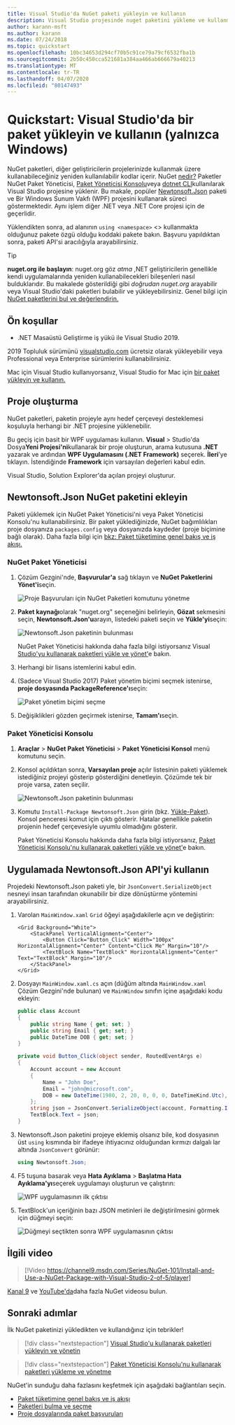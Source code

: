 ```yaml
---
title: Visual Studio'da NuGet paketi yükleyin ve kullanın
description: Visual Studio projesinde nuget paketini yükleme ve kullanma süreci hakkında bir iz geçidi öğreticisi.
author: karann-msft
ms.author: karann
ms.date: 07/24/2018
ms.topic: quickstart
ms.openlocfilehash: 10bc34653d294cf70b5c91ce79a79cf6532fba1b
ms.sourcegitcommit: 2b50c450cca521681a384aa466ab666679a40213
ms.translationtype: MT
ms.contentlocale: tr-TR
ms.lasthandoff: 04/07/2020
ms.locfileid: "80147493"
---
```

# <a name="quickstart-install-and-use-a-package-in-visual-studio-windows-only"></a>Quickstart: Visual Studio'da bir paket yükleyin ve kullanın (yalnızca Windows)

NuGet paketleri, diğer geliştiricilerin projelerinizde kullanmak üzere kullanabileceğiniz yeniden kullanılabilir kodlar içerir. NuGet [nedir?](../What-is-NuGet.md) Paketler NuGet Paket Yöneticisi, [Paket Yöneticisi Konsolu](../consume-packages/install-use-packages-powershell)veya [dotnet CLI](install-and-use-a-package-using-the-dotnet-cli.md)kullanılarak Visual Studio projesine yüklenir. Bu makale, popüler [Newtonsoft.Json](https://www.nuget.org/packages/Newtonsoft.Json/) paketi ve Bir Windows Sunum Vakfı (WPF) projesini kullanarak süreci göstermektedir. Aynı işlem diğer .NET veya .NET Core projesi için de geçerlidir.

Yüklendikten sonra, ad alanının `using <namespace>` \<\> kullanmakta olduğunuz pakete özgü olduğu koddaki pakete bakın. Başvuru yapıldıktan sonra, paketi API'si aracılığıyla arayabilirsiniz.

> [!Tip]
> **nuget.org ile başlayın**: nuget.org göz *atma* ,NET geliştiricilerin genellikle kendi uygulamalarında yeniden kullanabilecekleri bileşenleri nasıl bulduklarıdır. Bu makalede gösterildiği gibi *doğrudan nuget.org* arayabilir veya Visual Studio'daki paketleri bulabilir ve yükleyebilirsiniz. Genel bilgi için [NuGet paketlerini bul ve değerlendirin.](../consume-packages/finding-and-choosing-packages.md)

## <a name="prerequisites"></a>Ön koşullar

- .NET Masaüstü Geliştirme iş yükü ile Visual Studio 2019.

2019 Topluluk sürümünü [visualstudio.com](https://www.visualstudio.com/) ücretsiz olarak yükleyebilir veya Professional veya Enterprise sürümlerini kullanabilirsiniz.

Mac için Visual Studio kullanıyorsanız, Visual Studio for Mac için [bir paket yükleyin ve kullanın.](install-and-use-a-package-in-visual-studio-mac.md)

## <a name="create-a-project"></a>Proje oluşturma

NuGet paketleri, paketin projeyle aynı hedef çerçeveyi desteklemesi koşuluyla herhangi bir .NET projesine yüklenebilir.

Bu geçiş için basit bir WPF uygulaması kullanın. **Visual** > Studio'da Dosya**Yeni Projesi'ni**kullanarak bir proje oluşturun, arama kutusuna **.NET** yazarak ve ardından **WPF Uygulamasını (.NET Framework)** seçerek. **İleri**’ye tıklayın. İstendiğinde **Framework** için varsayılan değerleri kabul edin.

Visual Studio, Solution Explorer'da açılan projeyi oluşturur.

## <a name="add-the-newtonsoftjson-nuget-package"></a>Newtonsoft.Json NuGet paketini ekleyin

Paketi yüklemek için NuGet Paket Yöneticisi'ni veya Paket Yöneticisi Konsolu'nu kullanabilirsiniz. Bir paket yüklediğinizde, NuGet bağımlılıkları proje dosyanıza `packages.config` veya dosyanızda kaydeder (proje biçimine bağlı olarak). Daha fazla bilgi için [bkz: Paket tüketimine genel bakış ve iş akışı.](../consume-packages/Overview-and-Workflow.md)

### <a name="nuget-package-manager"></a>NuGet Paket Yöneticisi

1. Çözüm Gezgini'nde, **Başvurular'a** sağ tıklayın ve **NuGet Paketlerini Yönet'i**seçin.

    ![Proje Başvuruları için NuGet Paketleri komutunu yönetme](media/QS_Use-02-ManageNuGetPackages.png)

1. **Paket kaynağı**olarak "nuget.org" seçeneğini belirleyin, **Gözat** sekmesini seçin, **Newtonsoft.Json'u**arayın, listedeki paketi seçin ve **Yükle'yi**seçin:

    ![Newtonsoft.Json paketinin bulunması](media/QS_Use-03-NewtonsoftJson.png)

    NuGet Paket Yöneticisi hakkında daha fazla bilgi istiyorsanız Visual [Studio'yu kullanarak paketleri yükle ve yönet'](../consume-packages/install-use-packages-visual-studio.md)e bakın.

1. Herhangi bir lisans istemlerini kabul edin.

1. (Sadece Visual Studio 2017) Paket yönetim biçimi seçmek istenirse, **proje dosyasında PackageReference'ı**seçin:

    ![Paket yönetim biçimi seçme](media/QS_Use-03b-SelectFormat.png)

1. Değişiklikleri gözden geçirmek istenirse, **Tamam'ı**seçin.

### <a name="package-manager-console"></a>Paket Yöneticisi Konsolu

1. **Araçlar** > **NuGet Paket Yöneticisi** > **Paket Yöneticisi Konsol** menü komutunu seçin.

1. Konsol açıldıktan sonra, **Varsayılan proje** açılır listesinin paketi yüklemek istediğiniz projeyi gösterip gösterdiğini denetleyin. Çözümde tek bir proje varsa, zaten seçilir.

    ![Newtonsoft.Json paketinin bulunması](media/QS_Use-08-Console1.png)

1. Komutu `Install-Package Newtonsoft.Json` girin (bkz. [Yükle-Paket](../reference/ps-reference/ps-ref-install-package.md)). Konsol penceresi komut için çıktı gösterir. Hatalar genellikle paketin projenin hedef çerçevesiyle uyumlu olmadığını gösterir.

   Paket Yöneticisi Konsolu hakkında daha fazla bilgi istiyorsanız, [Paket Yöneticisi Konsolu'nu kullanarak paketleri yükle ve yönet'](../consume-packages/install-use-packages-powershell.md)e bakın.

## <a name="use-the-newtonsoftjson-api-in-the-app"></a>Uygulamada Newtonsoft.Json API'yi kullanın

Projedeki Newtonsoft.Json paketi yle, bir `JsonConvert.SerializeObject` nesneyi insan tarafından okunabilir bir dize dönüştürme yöntemini arayabilirsiniz.

1. Varolan `MainWindow.xaml` `Grid` öğeyi aşağıdakilerle açın ve değiştirin:

    ```xaml
    <Grid Background="White">
        <StackPanel VerticalAlignment="Center">
            <Button Click="Button_Click" Width="100px" HorizontalAlignment="Center" Content="Click Me" Margin="10"/>
            <TextBlock Name="TextBlock" HorizontalAlignment="Center" Text="TextBlock" Margin="10"/>
        </StackPanel>
    </Grid>
    ```

1. Dosyayı `MainWindow.xaml.cs` açın (düğüm altında `MainWindow.xaml` Çözüm Gezgini'nde bulunan) ve `MainWindow` sınıfın içine aşağıdaki kodu ekleyin:

    ```cs
    public class Account
    {
        public string Name { get; set; }
        public string Email { get; set; }
        public DateTime DOB { get; set; }
    }

    private void Button_Click(object sender, RoutedEventArgs e)
    {
        Account account = new Account
        {
            Name = "John Doe",
            Email = "john@microsoft.com",
            DOB = new DateTime(1980, 2, 20, 0, 0, 0, DateTimeKind.Utc),
        };
        string json = JsonConvert.SerializeObject(account, Formatting.Indented);
        TextBlock.Text = json;
    }
    ```

1. Newtonsoft.Json paketini projeye eklemiş olsanız bile, kod dosyasının üst `using` kısmında bir ifadeye ihtiyacınız olduğundan kırmızı dalgalı lar altında `JsonConvert` görünür:

    ```cs
    using Newtonsoft.Json;
    ```

1. F5 tuşuna basarak veya **Hata Ayıklama** > **Başlatma Hata Ayıklama'yı**seçerek uygulamayı oluşturun ve çalıştırın:

    ![WPF uygulamasının ilk çıktısı](media/QS_Use-06-AppStart.png)

1. TextBlock'un içeriğinin bazı JSON metinleri ile değiştirilmesini görmek için düğmeyi seçin:

    ![Düğmeyi seçtikten sonra WPF uygulamasının çıktısı](media/QS_Use-07-AppEnd.png)

## <a name="related-video"></a>İlgili video

> [!Video https://channel9.msdn.com/Series/NuGet-101/Install-and-Use-a-NuGet-Package-with-Visual-Studio-2-of-5/player]

[Kanal 9](https://channel9.msdn.com/Series/NuGet-101) ve [YouTube'da](https://www.youtube.com/playlist?list=PLdo4fOcmZ0oVLvfkFk8O9h6v2Dcdh2bh_)daha fazla NuGet videosu bulun.

## <a name="next-steps"></a>Sonraki adımlar

İlk NuGet paketinizi yükledikten ve kullandığınız için tebrikler!

> [!div class="nextstepaction"]
> [Visual Studio'u kullanarak paketleri yükleyin ve yönetin](../consume-packages/install-use-packages-visual-studio.md)

> [!div class="nextstepaction"]
> [Paket Yöneticisi Konsolu'nu kullanarak paketleri yükleme ve yönetme](../consume-packages/install-use-packages-powershell.md)

NuGet'in sunduğu daha fazlasını keşfetmek için aşağıdaki bağlantıları seçin.

- [Paket tüketimine genel bakış ve iş akışı](../consume-packages/overview-and-workflow.md)
- [Paketleri bulma ve seçme](../consume-packages/finding-and-choosing-packages.md)
- [Proje dosyalarında paket başvuruları](../consume-packages/package-references-in-project-files.md)
